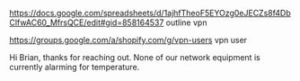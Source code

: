https://docs.google.com/spreadsheets/d/1ajhfTheoF5EYOzg0eJECZs8f4DbClfwAC60_MfrsQCE/edit#gid=858164537
outline vpn

https://groups.google.com/a/shopify.com/g/vpn-users
vpn user

Hi Brian, thanks for reaching out.  None of our network equipment is currently alarming for temperature.
